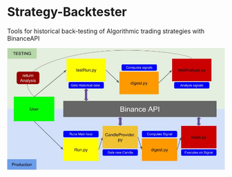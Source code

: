 # Strategy-Backtester
Tools for historical back-testing of Algorithmic trading strategies with BinanceAPI

![alt text](https://github.com/AleBuser/Binance-EasyBot/blob/master/EasyBot%20Architecture.jpg)
